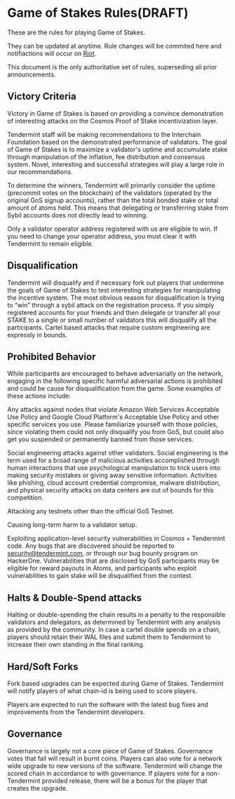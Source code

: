 # Game of Stakes Rules(DRAFT)

These are the rules for playing Game of Stakes.

They can be updated at anytime. Rule changes will be commited here and notifiactions will occur on [Riot](https://matrix.to/#/!hEuEYSWKomxnWlSKqi:matrix.org?via=matrix.org&via=matrix.bitple.com&via=t2bot.io).

This document is the only authoritative set of rules, superseding all prior announcements.

## Victory Criteria

Victory in Game of Stakes is based on providing a convince demonstration of interesting attacks on the Cosmos Proof of Stake incentivization layer.

Tendermint staff will be making recommendations to the Interchain Foundation based on the demonstrated performance of validators. The goal of Game of Stakes is to maximize a validator's uptime and accumulate stake through manipulation of the inflation, fee distribution and consensus system. Novel, interesting and successful strategies will play a large role in our recommendations.

To determine the winners, Tendermint will primarily consider the uptime (precommit votes on the blockchain) of the validators (operated by the original GoS signup accounts), rather than the total bonded stake or total amount of atoms held.  This means that delegating or transferring stake from Sybil accounts does not directly lead to winning.

Only a validator operator address registered with us are eligible to win. If you need to change your operator address, you must clear it with Tendermint to remain eligible.

## Disqualification

Tendermint will disqualify and if necessary fork out players that undermine the goals of Game of Stakes to test interesting strategies for manipulating the incentive system. The most obvious reason for disqualification is trying to “win” through a sybil attack on the registration process. If you simply registered accounts for your friends and then delegate or transfer all your STAKE to a single or small number of validators this will disqualify all the participants. Cartel based attacks that require custom engineering are expressly in bounds.

## Prohibited Behavior

While participants are encouraged to behave adversarially on the network, engaging in the following specific harmful adversarial actions is prohibited and could be cause for disqualification from the game. Some examples of these actions include:

Any attacks against nodes that violate Amazon Web Services Acceptable Use Policy and Google Cloud Platform's Acceptable Use Policy and other specific services you use. Please familiarize yourself with those policies, since violating them could not only disqualify you from GoS, but could also get you suspended or permanently banned from those services.

Social engineering attacks against other validators. Social engineering is the term used for a broad range of malicious activities accomplished through human interactions that use psychological manipulation to trick users into making security mistakes or giving away sensitive information. Activities like phishing, cloud account credential compromise, malware distribution, and physical security attacks on data centers are out of bounds for this competition.

Attacking any testnets other than the official GoS Testnet.

Causing long-term harm to a validator setup.

Exploiting application-level security vulnerabilities in Cosmos + Tendermint code. Any bugs that are discovered should be reported to security@tendermint.com, or through our bug bounty program on HackerOne. Vulnerabilities that are disclosed by GoS participants may be eligible for reward payouts in Atoms, and participants who exploit vulnerabilities to gain stake will be disqualified from the contest.

## Halts & Double-Spend attacks

Halting or double-spending the chain results in a penalty to the responsible validators and delegators, as determined by Tendermint with any analysis as provided by the community.  In case a cartel double spends on a chain, players should retain their WAL files and submit them to Tendermint to increase their own standing in the final ranking.

## Hard/Soft Forks

Fork based upgrades can be expected during Game of Stakes. Tendermint will notify players of what chain-id is being used to score players.

Players are expected to run the software with the latest bug fixes and improvements from the Tendermint developers.

## Governance

Governance is largely not a core piece of Game of Stakes. Governance votes that fail will result in burnt coins. Players can also vote for a network wide upgrade to new versions of the software. Tendermint will change the scored chain in accordance to with governance. If players vote for a non-Tendermint provided release, there will be a bonus for the player that creates the upgrade.
